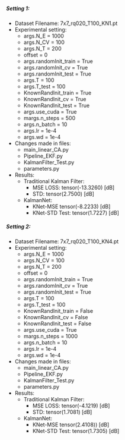 ##### Setting 1:
- Dataset Filename: 7x7_rq020_T100_KN1.pt
- Experimental setting:
	- args.N_E = 1000
	- args.N_CV = 100
	- args.N_T = 200
	- offset = 0
	- args.randomInit_train = True
	- args.randomInit_cv = True
	- args.randomInit_test = True
	- args.T = 100
	- args.T_test = 100
	- KnownRandInit_train = True
	- KnownRandInit_cv = True
	- KnownRandInit_test = True
	- args.use_cuda = True
	- margs.n_steps = 500
	- args.n_batch = 10
	- args.lr = 1e-4
	- args.wd = 1e-4
- Changes made in files:
	- main_linear_CA.py
	- Pipeline_EKF.py
	- KalmanFilter_Test.py
	- parameters.py
- Results:
	- Traditional Kalman Filter:
		- MSE LOSS: tensor(-13.3260) [dB]
		- STD: tensor(2.7500) [dB]
	- KalmanNet:
		- KNet-MSE tensor(-8.2233) [dB]
		- KNet-STD Test: tensor(1.7227) [dB]



##### Setting 2:
- Dataset Filename: 7x7_rq020_T100_KN4.pt
- Experimental setting:
	- args.N_E = 1000
	- args.N_CV = 100
	- args.N_T = 200
	- offset = 0
	- args.randomInit_train = True
	- args.randomInit_cv = True
	- args.randomInit_test = True
	- args.T = 100
	- args.T_test = 100
	- KnownRandInit_train = False
	- KnownRandInit_cv = False
	- KnownRandInit_test = False
	- args.use_cuda = True
	- margs.n_steps = 1000
	- args.n_batch = 10
	- args.lr = 1e-4
	- args.wd = 1e-4
- Changes made in files:
	- main_linear_CA.py
	- Pipeline_EKF.py
	- KalmanFilter_Test.py
	- parameters.py
- Results:
	- Traditional Kalman Filter:
		- MSE LOSS: tensor(-4.1219) [dB]
		- STD: tensor(1.7081) [dB]
	- KalmanNet:
		- KNet-MSE tensor(2.4108)) [dB]
		- KNet-STD Test: tensor(1.7305) [dB]